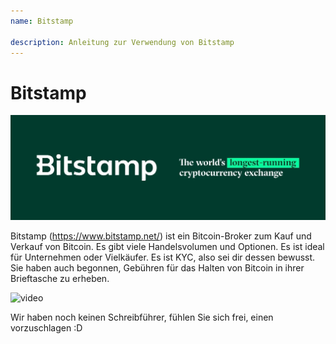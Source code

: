 ```yaml
---
name: Bitstamp

description: Anleitung zur Verwendung von Bitstamp
---
```


# Bitstamp

![cover](assets/cover.jpeg)

Bitstamp (https://www.bitstamp.net/) ist ein Bitcoin-Broker zum Kauf und Verkauf von Bitcoin. Es gibt viele Handelsvolumen und Optionen. Es ist ideal für Unternehmen oder Vielkäufer. Es ist KYC, also sei dir dessen bewusst. Sie haben auch begonnen, Gebühren für das Halten von Bitcoin in ihrer Brieftasche zu erheben.

![video](https://youtu.be/enL6T9J-LnQ)

Wir haben noch keinen Schreibführer, fühlen Sie sich frei, einen vorzuschlagen :D
